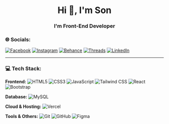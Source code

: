 
<h1 align="center">Hi 👋, I'm Son</h1>
<h3 align="center">I'm Front-End Developer</h3>


### 🌐 Socials:

<a href="https://www.facebook.com/songuyen.05" target="_blank"><img src="https://img.shields.io/badge/Facebook-1877F2?style=for-the-badge&logo=facebook&logoColor=white" alt="Facebook" /></a>
<a href="https://www.instagram.com/songuyen.33/" target="_blank"><img src="https://img.shields.io/badge/Instagram-E4405F?style=for-the-badge&logo=instagram&logoColor=white" alt="Instagram" /></a>
<a href="https://www.behance.net/sonnguyen05" target="_blank"><img src="https://img.shields.io/badge/Behance-053EFF?style=for-the-badge&logo=behance&logoColor=white" alt="Behance" /></a>
<a href="https://www.threads.com/@songuyen.33" target="_blank"><img src="https://img.shields.io/badge/Threads-000000?style=for-the-badge&logo=threads&logoColor=white" alt="Threads" /></a>
<a href="https://www.linkedin.com/in/sonnguyen2005/" target="_blank"><img src="https://img.shields.io/badge/LinkedIn-0077B5?style=for-the-badge&logo=linkedin&logoColor=white" alt="LinkedIn" /></a>

---

### 💻 Tech Stack:


**Frontend:**
<img src="https://img.shields.io/badge/HTML5-E34F26?style=for-the-badge&logo=html5&logoColor=white" alt="HTML5" />
<img src="https://img.shields.io/badge/CSS3-1572B6?style=for-the-badge&logo=css3&logoColor=white" alt="CSS3" />
<img src="https://img.shields.io/badge/JavaScript-F7DF1E?style=for-the-badge&logo=javascript&logoColor=black" alt="JavaScript" />
<img src="https://img.shields.io/badge/Tailwind_CSS-38B2AC?style=for-the-badge&logo=tailwind-css&logoColor=white" alt="Tailwind CSS" />
<img src="https://img.shields.io/badge/React-61DAFB?style=for-the-badge&logo=react&logoColor=white" alt="React" />
<img src="https://img.shields.io/badge/Bootstrap-563D7C?style=for-the-badge&logo=bootstrap&logoColor=white" alt="Bootstrap" />

**Database:**
<img src="https://img.shields.io/badge/MySQL-4479A1?style=for-the-badge&logo=mysql&logoColor=white" alt="MySQL" />

**Cloud & Hosting:**
<img src="https://img.shields.io/badge/Vercel-000000?style=for-the-badge&logo=vercel&logoColor=white" alt="Vercel" />

**Tools & Others:**
<img src="https://img.shields.io/badge/Git-F05032?style=for-the-badge&logo=git&logoColor=white" alt="Git" />
<img src="https://img.shields.io/badge/GitHub-181717?style=for-the-badge&logo=github&logoColor=white" alt="GitHub" />
<img src="https://img.shields.io/badge/Figma-F24E1E?style=for-the-badge&logo=figma&logoColor=white" alt="Figma" />




